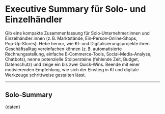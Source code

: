 # Executive Summary für Solo- und Einzelhändler

Gib eine kompakte Zusammenfassung für Solo‑Unternehmer:innen und Einzelhändler:innen (z. B. Marktstände, Ein‑Person‑Online‑Shops, Pop‑Up‑Stores). Hebe hervor, wie KI‑ und Digitalisierungsprojekte ihren Geschäftsalltag vereinfachen können (z. B. automatisierte Rechnungsstellung, einfache E‑Commerce‑Tools, Social‑Media‑Analyse, Chatbots), nenne potenzielle Stolpersteine (fehlende Zeit, Budget, Datenschutz) und zeige ein bis zwei Quick‑Wins. Beende mit einer motivierenden Empfehlung, wie sich der Einstieg in KI und digitale Werkzeuge schrittweise gestalten lässt.

---

## Solo‑Summary

{daten}